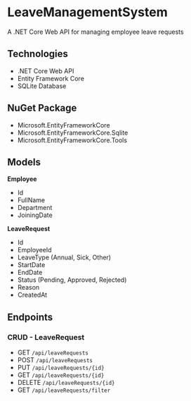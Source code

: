 # LeaveManagementSystem
A .NET Core Web API for managing employee leave requests

## Technologies

- .NET Core Web API  
- Entity Framework Core  
- SQLite Database

## NuGet Package
- Microsoft.EntityFrameworkCore
- Microsoft.EntityFrameworkCore.Sqlite
- Microsoft.EntityFrameworkCore.Tools

## Models

**Employee**  
- Id  
- FullName  
- Department  
- JoiningDate  

**LeaveRequest**  
- Id  
- EmployeeId  
- LeaveType (Annual, Sick, Other)  
- StartDate  
- EndDate  
- Status (Pending, Approved, Rejected)  
- Reason  
- CreatedAt

## Endpoints

### CRUD - LeaveRequest

- GET `/api/leaveRequests`  
- POST `/api/leaveRequests`  
- PUT `/api/leaveRequests/{id}`
- GET `/api/leaveRequests/{id}`  
- DELETE `/api/leaveRequests/{id}`  
- GET `/api/leaveRequests/filter`
